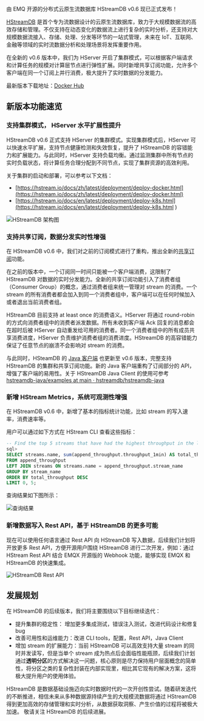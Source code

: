 由 EMQ 开源的分布式云原生流数据库 HStreamDB v0.6 现已正式发布！

[HStreamDB](https://hstream.io/zh) 是首个专为流数据设计的云原生流数据库，致力于大规模数据流的高效存储和管理。不仅支持在动态变化的数据流上进行复杂的实时分析，还支持对大规模数据流接入、存储、处理、分发等环节的一站式管理，未来在 IoT、互联网、金融等领域的实时流数据分析和处理场景将发挥重要作用。

在全新的 v0.6 版本中，我们为 HServer 开启了集群模式，可以根据客户端请求和计算任务的规模对计算层节点进行弹性扩展。同时新增共享订阅功能，允许多个客户端在同一个订阅上并行消费，极大提升了实时数据的分发能力。

最新版本下载地址：[Docker Hub](https://hub.docker.com/r/hstreamdb/hstream/tags) 


## 新版本功能速览

### 支持集群模式， HServer 水平扩展性提升

HStreamDB v0.6 正式支持 HServer 的集群模式。实现集群模式后，HServer 可以快速水平扩展，支持节点健康检测和失效恢复，提升了 HStreamDB 的容错能力和扩展能力。与此同时，HServer 支持负载均衡。通过监测集群中所有节点的实时负载状态，将计算任务合理分配到不同节点，实现了集群资源的高效利用。

关于集群的启动和部署，可以参考以下文档：

- [https://hstream.io/docs/zh/latest/deployment/deploy-docker.html](https://hstream.io/docs/zh/latest/deployment/deploy-docker.html) 
- [https://hstream.io/docs/en/latest/deployment/deploy-k8s.html](https://hstream.io/docs/en/latest/deployment/deploy-k8s.html ) 

![HStreamDB 架构图](https://static.emqx.net/images/553197ac2ae839659a3ba7cdd4b016e7.png)

### 支持共享订阅，数据分发实时性增强

在 HStreamDB v0.6 中，我们对之前的订阅模式进行了重构，推出全新的[共享订阅](https://www.emqx.com/zh/blog/introduction-to-mqtt5-protocol-shared-subscription)功能。

在之前的版本中，一个订阅同一时间只能被一个客户端消费，这限制了 HStreamDB 对数据的实时分发能力。全新的共享订阅功能引入了消费者组（Consumer Group）的概念，通过消费者组来统一管理对 stream 的消费。一个 stream 的所有消费者都会加入到同一个消费者组中，客户端可以在任何时候加入或者退出当前消费者组。

HStreamDB 目前支持 at least once 的消费语义。HServer 将通过 round-robin 的方式向消费者组中的消费者派发数据。所有未收到客户端 Ack 回复的消息都会在超时后被 HServer 自动重发给可用的消费者。同一个消费者组中的所有成员共享消费进度，HServer 负责维护消费者组的消费进度。HStreamDB 的高容错能力保证了任意节点的崩溃不会影响对 stream 的消费。

与此同时，HSteamDB 的 [Java 客户端](https://github.com/hstreamdb/hstreamdb-java) 也更新至 v0.6 版本，完整支持 HStreamDB 的集群和共享订阅功能。新的 Java 客户端重构了订阅部分的 API，增强了客户端的易用性。关于 HStreamDB Java Client 的使用可参考 [hstreamdb-java/examples at main · hstreamdb/hstreamdb-java](https://github.com/hstreamdb/hstreamdb-java/tree/main/examples) 

### 新增 HStream Metrics，系统可观测性增强

在 HStreamDB v0.6 中，新增了基本的指标统计功能，比如 stream 的写入速率，消费速率等。

用户可以通过如下方式在 HStream CLI 查看这些指标：

```sql
-- Find the top 5 streams that have had the highest throughput in the last 1 minutes. 
sql>  
SELECT streams.name, sum(append_throughput.throughput_1min) AS total_throughput 
FROM append_throughput 
LEFT JOIN streams ON streams.name = append_throughput.stream_name  
GROUP BY stream_name 
ORDER BY total_throughput DESC 
LIMIT 0, 5;
```

查询结果如下图所示：

![查询结果](https://static.emqx.net/images/11bc8c9fb3b67f8eb6466327e547439f.png)

### 新增数据写入 Rest API，基于 HStreamDB 的更多可能

现在可以使用任何语言通过 Rest API 向 HStreamDB 写入数据，后续我们计划将开放更多 Rest API，方便开源用户围绕 HStreamDB 进行二次开发，例如：通过 HStream Rest API 结合 EMQX 开源版的 Webhook 功能，能够实现 EMQX 和 HStreamDB 的快速集成。

![HStreamDB Rest API](https://static.emqx.net/images/efe9a264a84a0c302bb9e5ba62c13c47.png)


## 发展规划

在 HStreamDB 的后续版本，我们将主要围绕以下目标继续迭代：

- 提升集群的稳定性： 增加更多集成测试，错误注入测试，改进代码设计和修复 bug
- 改善可用性和运维能力：改进 CLI tools，配置，Rest API，Java Client
- 增加 stream 的扩展能力：当前 HStreamDB 可以高效支持大量 stream 的同时并发读写，但是当单个 stream 成为热点后会面临性能瓶颈，后续我们计划通过**透明分区**的方式解决这一问题，核心原则是尽力保持用户层面概念的简单性，将分区之类的复杂性封装在内部实现里，相比其它现有的解决方案，这将极大提升用户的使用体验。

HStreamDB 是数据基础设施迈向实时数据时代的一次开创性尝试。随着研发迭代的不断推进，相信未来从多种数据源持续产生的大规模流数据将通过 HStreamDB 得到更加高效的存储管理和实时分析，从数据获取洞察、产生价值的过程将被极大加速。 敬请关注 HStreamDB 的后续进展。
